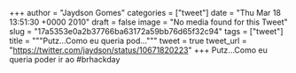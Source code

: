 
+++
author = "Jaydson Gomes"
categories = ["tweet"]
date = "Thu Mar 18 13:51:30 +0000 2010"
draft = false
image = "No media found for this Tweet"
slug = "17a5353e0a2b37766ba63172a59bb76d65f32c94"
tags = ["tweet"]
title = """Putz...Como eu queria pod..."""
tweet = true
tweet_url = "https://twitter.com/jaydson/status/10671820223"
+++
Putz...Como eu queria poder ir ao #brhackday
